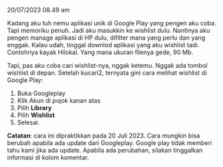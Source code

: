 20/07/2023
08.49 am

Kadang aku tuh nemu aplikasi unik di Google Play yang pengen aku coba. Tapi memoriku penuh. Jadi aku masukkin ke wishlist dulu. Nantinya aku pengen manage aplikasi di HP dulu, difilter mana yang perlu dan yang enggak. Kalau udah, tinggal downlod aplikasi yang aku wishlist tadi. Contohnya kayak Hilokal. Yang mana ukuran filenya gede, 90 Mb. 

Tapi, pas aku coba cari wishlist-nya, nggak ketemu. Nggak ada tombol wishlist di depan. Setelah kucari2, ternyata gini cara melihat wishlist di Google Play:

1. Buka Googleplay
2. Klik Akun di pojok kanan atas
3. Pilih **Library** 
4. Pilih **Wishlist**
5. Selesai.

**Catatan**: cara ini dipraktikkan pada 20 Juli 2023. Cara mungkin bisa berubah apabila ada update dari Googleplay. Google play tidak memberi tahu kami jika ada update. Apabila ada perubahan, silakan tinggalkan informasi di kolom komentar. 
